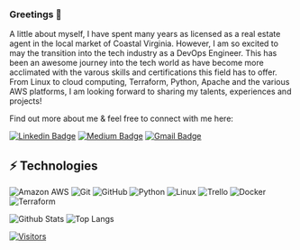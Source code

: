 <!-- LUIT GitHub Profile Template -->

<!-- Keep "Greetings" or replace it with a greeting of your own! -->

### Greetings 👋

A little about myself, I have spent many years as licensed as a real estate agent in the local market of Coastal Virginia.  However, I am so excited to may the transition into the tech industry as a DevOps Engineer.  This has been an awesome journey into the tech world as have become more acclimated with the varous skills and certifications this field has to offer.  From Linux to cloud computing, Terraform, Python, Apache and the various AWS platforms, I am looking forward to sharing my talents, experiences and projects!

Find out more about me & feel free to connect with me here:

<!-- Replace the fields below with the information requested. Remember to remove the encapsulating <> characters. For spaces in names, use %20 (e.g. Broadus%20Palmer) -->

[![Linkedin Badge](https://img.shields.io/badge/-Ezra%20N%20Locke-blue?style=flat-square&logo=Linkedin&logoColor=white&link=<www.linkedin.com/in/ezra-n-locke-6341ba6/>)](<www.linkedin.com/in/ezra-n-locke-6341ba6/>)
[![Medium Badge](https://img.shields.io/badge/Ezra%20N%20Locke-12100E?style=flat-square&logo=medium&logoColor=white&link=<https://medium.com/@enlocke1980>)](<https://medium.com/@enlocke1980>)
[![Gmail Badge](https://img.shields.io/badge/-enlocke1980@gmail.com-c14438?style=flat-square&logo=Gmail&logoColor=white&link=mailto:<enlocke1980@gmail.com>)](mailto:<enlocke1980@gmail.com>)

## ⚡ Technologies

<!-- Check out the Badges folder for more badges -->

![Amazon AWS](https://img.shields.io/badge/Amazon%20AWS-232F3E?style=flat-square&logo=amazon-aws)
![Git](https://img.shields.io/badge/-Git-black?style=flat-square&logo=git)
![GitHub](https://img.shields.io/badge/-GitHub-181717?style=flat-square&logo=github)
![Python](https://img.shields.io/badge/-Python-black?style=flat-square&logo=Python)
![Linux](https://img.shields.io/badge/Linux-FCC624?style=flat-square&logo=linux&logoColor=black)
![Trello](https://img.shields.io/badge/Trello-%23026AA7.svg?style=flat-square&logo=Trello&logoColor=white)
![Docker](https://img.shields.io/badge/docker-%230db7ed.svg?style=for-the-badge&logo=docker&logoColor=white)
![Terraform](https://img.shields.io/badge/terraform-%235835CC.svg?style=for-the-badge&logo=terraform&logoColor=white)

<!-- Replace the fields below with the information requested. Remember to remove the encapsulating <> characters. -->

![Github Stats](https://github-readme-stats.vercel.app/api?username=ENLOCKE1980&count_private=true&show_icons=true&include_all_commits=true)
![Top Langs](https://github-readme-stats.vercel.app/api/top-langs/?username=ENLOCKE1980&hide=TeX&layout=compact)


[![Visitors](https://api.visitorbadge.io/api/visitors?path=ENLOCKE1980%2FENLOCKE1980&label=VISITORS&countColor=%23263759)](https://visitorbadge.io/status?path=ENLOCKE1980%2FENLOCKE1980)
